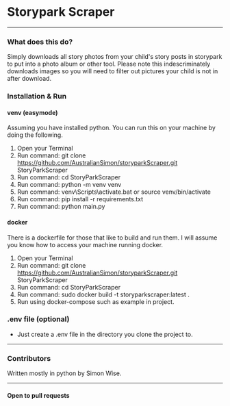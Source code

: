 # Storypark Scraper

---

### What does this do?
Simply downloads all story photos from your child's story posts in storypark to put into a photo album or other tool. Please note this indescriminately downloads images so you will need to filter out pictures your child is not in after download.

### Installation & Run

#### venv (easymode)
Assuming you have installed python. You can run this on your machine by doing the following.
1. Open your Terminal
2. Run command: git clone https://github.com/AustralianSimon/storyparkScraper.git StoryParkScraper
3. Run command: cd StoryParkScraper
4. Run command: python -m venv venv
5. Run command: venv\Scripts\activate.bat or source venv/bin/activate
6. Run command: pip install -r requirements.txt
7. Run command: python main.py

#### docker
There is a dockerfile for those that like to build and run them. I will assume you know how to access your machine running docker.
1. Open your Terminal
2. Run command: git clone https://github.com/AustralianSimon/storyparkScraper.git StoryParkScraper
3. Run command: cd StoryParkScraper
4. Run command: sudo docker build -t storyparkscraper:latest .
5. Run using docker-compose such as example in project.

### .env file (optional)
- Just create a .env file in the directory you clone the project to.

---

### Contributors

Written mostly in python by Simon Wise.

---

#### Open to pull requests
